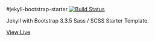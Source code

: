 #jekyll-bootstrap-starter [![Build Status](https://travis-ci.org/rasms/jekyll-bootstrap-starter.svg?branch=gh-pages)](https://travis-ci.org/rasms/jekyll-bootstrap-starter)

Jekyll with Bootstrap 3.3.5 Sass / SCSS Starter Template.

[View Live](http://rasms.github.io/jekyll-bootstrap-starter/)



